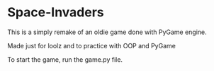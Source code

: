 # Space-Invaders
This is a simply remake of an oldie game done with PyGame engine.

Made just for loolz and to practice with OOP and PyGame

To start the game, run the game.py file.